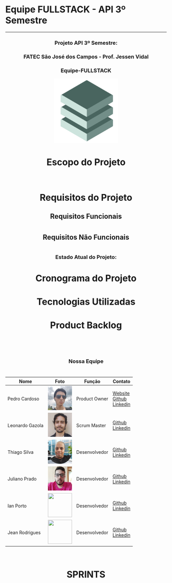 
Equipe FULLSTACK - API 3º Semestre
==================================
**********************************

###  <div align="center"> Projeto API 3º Semestre: </div>
  ### <div align="center"> FATEC São José dos Campos - Prof. Jessen Vidal </div>

### <div align="center">Equipe-FULLSTACK </div>
 <div align="center"> <img src="/readme/fullstack.png" width="200" height="200"> </div>
 
 
 # <div align="center"> Escopo do Projeto </div>
  
  #### <p align="center"> 
  
  #### <p align="center">
  
  <br>
    
  #
  
  # <p align="center">Requisitos do Projeto</p>
  
  ## <p align="center">Requisitos Funcionais
 
    
  #  

    
  ## <p align="center">Requisitos Não Funcionais
    

  #
  
  ### <div align="center"> Estado Atual do Projeto: </div>
  

 
 
 # <p align="center">Cronograma do Projeto
 
  
  # <p align="center">Tecnologias Utilizadas
 
  
  
  # <p align="center">Product Backlog
  

  <br>
  <br>
 
 
 
 ### <div align="center">Nossa Equipe</div>
 
 #
 
 
 
 
 
 
  
  <div align="center">
  <table style="align: center">
      <thead>
        <th>Nome</th>
        <th>Foto</th>
        <th>Função</th>
        <th>Contato</th>
      </thead>
      <tbody>
        <tr>
          <td>Pedro Cardoso</td>
          <td><img src="/readme/pedro.png" width="75px" height="75px"></td>
          <td>Product Owner</td>
          <td>
            <a href="https://phsc.rf.gd">Website</a><br>
            <a href="https://github.com/PhscZ">Github</a><br>
            <a href="https://linkedin.com/in/pedro-cardoso-6b93011b6/">Linkedin</a>
          </td>
        </tr>
        <tr>
          <td>Leonardo Gazola</td>
          <td><img src="/readme/leo.jpg" width="75px" height="75px"></td>
          <td>Scrum Master</td>
          <td>
            <a href="https://github.com/Leonardo-Gazola-Medeiros">Github</a><br>
            <a href="https://linkedin.com/in/leonardo-gazola/">Linkedin</a>
          </td>
        </tr>
        <tr>
          <td>Thiago Silva</td>
          <td><img src="/readme/thiago.png" width="75px" height="75px"></td>
          <td>Desenvolvedor</td>
          <td>
            <a href="https://github.com/thiagosilva89">Github</a><br>
            <a href="https://linkedin.com/in/thiago-c-silva-49bb74168">Linkedin</a>
          </td>
        </tr>
        <tr>
          <td>Juliano Prado</td>
          <td><img src="/readme/juliano.png" width="75px" height="75px"></td>
          <td>Desenvolvedor</td>
          <td>
            <a href="https://github.com/julianopradoo">Github</a><br>
            <a href="https://linkedin.com/in/">Linkedin</a>
          </td>
        </tr>
         <tr>
          <td>Ian Porto</td>
          <td><img src="/readme/" width="75px" height="75px"></td>
          <td>Desenvolvedor</td>
          <td>
            <a href="https://github.com/">Github</a><br>
            <a href="https://linkedin.com/in/">Linkedin</a>
          </td>
        </tr>
         <tr>
          <td>Jean Rodrigues</td>
          <td><img src="/readme/" width="75px" height="75px"></td>
          <td>Desenvolvedor</td>
          <td>
            <a href="https://github.com/JeanRodrigues1">Github</a><br>
            <a href="https://linkedin.com/in/">Linkedin</a>
          </td>
         </tr>
    </tbody>
  </table>
  <br>
  </div>
  
  
  
  
 

     
  
  
  # <p align="center">SPRINTS
  

  
